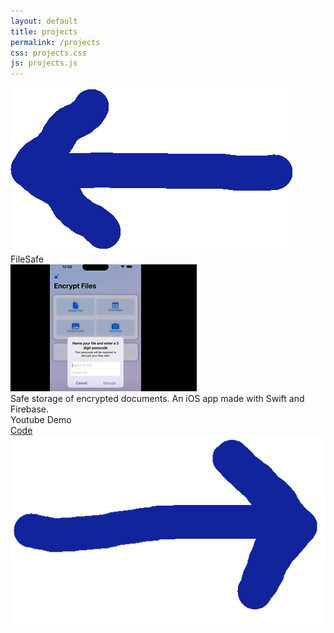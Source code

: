 ```yaml
---
layout: default
title: projects
permalink: /projects
css: projects.css
js: projects.js
---
```


<body>
  <div class="row">
    <div class="col-2">
      <div id="leftArrow">
        <img src="images/arrowLeft.png" alt="Previous">
      </div>
    </div>
    <div class="col-8">
      <div class="project-container">
        <div id="title">FileSafe</div>
        <img src="images/travelsafe.png" class="carousel-img" id="carousel" alt="TravelSafe Preview">
        <div id="description"> Safe storage of encrypted documents. An iOS app made with Swift and Firebase.</div>
        <div id="demo">Youtube Demo</div>
        <div id="code">  <a href = 'https://github.com/fionagaugush/FileSafe'> Code </a> 
</div>
      </div>
    </div>
    <div class="col-2">
      <div id="rightArrow">
        <img src="images/arrowRight.png" alt="Next">
      </div>
    </div>
  </div>
</body>

